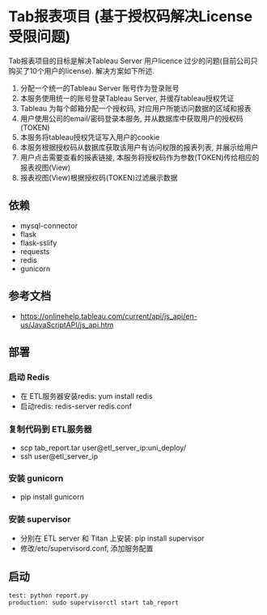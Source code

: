 # Tab报表项目 (基于授权码解决License受限问题)

Tab报表项目的目标是解决Tableau Server 用户licence 过少的问题(目前公司只购买了10个用户的license).
解决方案如下所述.

1. 分配一个统一的Tableau Server 账号作为登录账号
2. 本服务使用统一的账号登录Tableau Server, 并缓存tableau授权凭证
3. Tableau 为每个邮箱分配一个授权码, 对应用户所能访问数据的区域和报表
4. 用户使用公司的email/密码登录本服务, 并从数据库中获取用户的授权码(TOKEN)
5. 本服务将tableau授权凭证写入用户的cookie
6. 本服务根据授权码从数据库获取该用户有访问权限的报表列表, 并展示给用户
7. 用户点击需要查看的报表链接, 本服务将授权码作为参数(TOKEN)传给相应的报表视图(View)
8. 报表视图(View)根据授权码(TOKEN)过滤展示数据


## 依赖
* mysql-connector
* flask
* flask-sslify
* requests
* redis
* gunicorn


## 参考文档
* https://onlinehelp.tableau.com/current/api/js_api/en-us/JavaScriptAPI/js_api.htm


## 部署

### 启动 Redis
* 在 ETL服务器安装redis: yum install redis
* 启动redis: redis-server redis.conf

### 复制代码到 ETL服务器
* scp tab_report.tar user@etl_server_ip:uni_deploy/
* ssh user@etl_server_ip

### 安装 gunicorn
* pip install gunicorn

### 安装 supervisor
- 分别在 ETL server 和 Titan 上安装: pip install supervisor
- 修改/etc/supervisord.conf, 添加服务配置

## 启动
```
test: python report.py
production: sudo supervisorctl start tab_report
```
